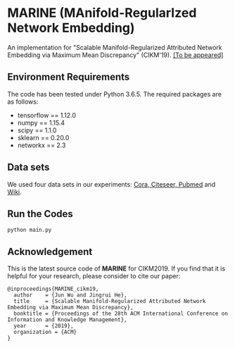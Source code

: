 # MARINE (MAnifold-RegularIzed Network Embedding)
An implementation for "Scalable Manifold-Regularized Attributed Network Embedding via Maximum Mean Discrepancy" (CIKM'19). [[To be appeared]](http://www.cikm2019.net)

## Environment Requirements
The code has been tested under Python 3.6.5. The required packages are as follows:
* tensorflow == 1.12.0
* numpy == 1.15.4
* scipy == 1.1.0
* sklearn == 0.20.0
* networkx == 2.3

## Data sets
We used four data sets in our experiments: [Cora, Citeseer, Pubmed](https://github.com/tkipf/gcn/tree/master/gcn/data) and [Wiki](https://github.com/thunlp/TADW/tree/master/wiki).

## Run the Codes
```
python main.py
```

## Acknowledgement
This is the latest source code of **MARINE** for CIKM2019. If you find that it is helpful for your research, please consider to cite our paper:

```
@inproceedings{MARINE_cikm19,
  author    = {Jun Wu and Jingrui He},
  title     = {Scalable Manifold-Regularized Attributed Network Embedding via Maximum Mean Discrepancy},
  booktitle = {Proceedings of the 28th ACM International Conference on Information and Knowledge Management},
  year      = {2019},
  organization = {ACM}
}
```
